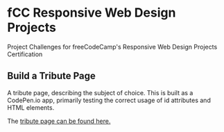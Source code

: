 # fCC Responsive Web Design Projects
Project Challenges for freeCodeCamp's Responsive Web Design Projects Certification

## Build a Tribute Page
A tribute page, describing the subject of choice. This is built as a CodePen.io app, primarily testing the correct usage of id attributes and HTML elements.

The [tribute page can be found here.](https://codepen.io/allemandi/full/xxRZBZp "FCC: Build a Tribute Page - Bronisław Malinowski")
